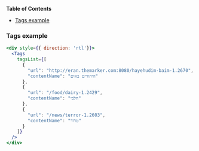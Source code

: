 <!-- START doctoc generated TOC please keep comment here to allow auto update -->
<!-- DON'T EDIT THIS SECTION, INSTEAD RE-RUN doctoc TO UPDATE -->
**Table of Contents**

- [Tags example](#tags-example)

<!-- END doctoc generated TOC please keep comment here to allow auto update -->

### Tags example

```jsx
<div style={{ direction: 'rtl'}}>
  <Tags
    tagsList={[
      {
        "url": "http://eran.themarker.com:8080/hayehudim-baim-1.2670",
        "contentName": "היהודים באים"
      },
      {
        "url": "/food/dairy-1.2429",
        "contentName": "חלבי"
      },
      {
        "url": "/news/terror-1.2603",
        "contentName": "טרור"
      }
    ]}
  />
</div>
```
